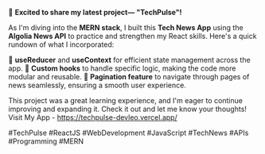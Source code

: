 🚀 **Excited to share my latest project—** **"TechPulse"!** 

As I'm diving into the **MERN stack**, I built this **Tech News App** using the **Algolia News API** to practice and strengthen my React skills. Here's a quick rundown of what I incorporated:

🔹 **useReducer** and **useContext** for efficient state management across the app.
🔹 **Custom hooks** to handle specific logic, making the code more modular and reusable.
🔹 **Pagination feature** to navigate through pages of news seamlessly, ensuring a smooth user experience.

This project was a great learning experience, and I'm eager to continue improving and expanding it. Check it out and let me know your thoughts! 
Visit My App - https://techpulse-devleo.vercel.app/

#TechPulse #ReactJS #WebDevelopment #JavaScript #TechNews #APIs #Programming #MERN
